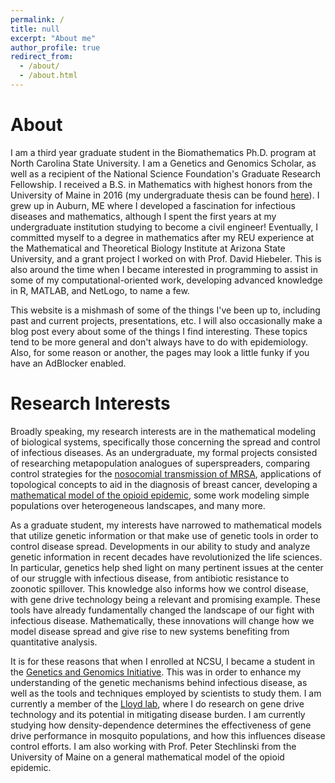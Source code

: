 ```yaml
---
permalink: /
title: null
excerpt: "About me"
author_profile: true
redirect_from: 
  - /about/
  - /about.html
---
```



<h1>
About
</h1>

<p> I am a third year graduate student in the Biomathematics 
Ph.D. program at North Carolina State University. I am a Genetics and Genomics Scholar, as well as a recipient of the 
National Science Foundation's Graduate Research Fellowship. I received a B.S. in 
Mathematics with highest honors from the University of Maine in 2016 (my undergraduate
thesis can be found <a href="https://digitalcommons.library.umaine.edu/honors/630/" target="_blank"  rel="noopener noreferrer">here</a>). 
I grew up in Auburn, ME where
I developed a fascination for infectious diseases and mathematics, although I spent the first
years at my undergraduate institution studying to become a civil engineer! Eventually, I 
committed myself to a degree in mathematics after my REU experience at the 
Mathematical and Theoretical Biology Institute at Arizona State University, 
and a grant project I worked on with Prof. David Hiebeler. This is also around
the time when I became interested in programming to assist in some of my 
computational-oriented work, developing advanced knowledge in R, MATLAB, and 
NetLogo, to name a few. </p>

<p>
This website is a mishmash of some of the things I've been up to, including past and current projects,
presentations, etc. I will also occasionally make a blog post every about some of the things I find interesting. 
These topics tend to be more general and don't always have to do with epidemiology. Also,
for some reason or another, the pages may look a little funky if you have an AdBlocker enabled. 
</p>

<h1>
Research Interests
</h1>

<p>
Broadly speaking, my research interests are in the mathematical modeling 
of biological systems, specifically those concerning the spread and control 
of infectious diseases. As an undergraduate, my formal projects consisted
of researching metapopulation analogues of superspreaders, comparing control strategies
for the <a href="https://arxiv.org/abs/1911.07711" target="_blank"  rel="noopener noreferrer">nosocomial transmission of MRSA</a>, 
applications of topological
concepts to aid in the diagnosis of breast cancer, developing a <a href="https://digitalcommons.library.umaine.edu/honors/630/" target="_blank"  rel="noopener noreferrer">mathematical model of the opioid epidemic</a>,
some work modeling simple
populations over heterogeneous landscapes, and many more. 
</p>

<p>
As a graduate student, my interests have narrowed to mathematical models that utilize genetic information
or that make use of genetic tools in order to control disease spread. Developments in our ability 
to study and analyze genetic information in recent decades have 
revolutionized the life sciences. In particular, genetics help shed light on many pertinent 
issues at the center of our struggle with infectious disease, from antibiotic resistance 
to zoonotic spillover. This knowledge also informs how we control disease, with gene 
drive technology being a relevant and promising example. These tools have already fundamentally changed the 
landscape of our fight with infectious 
disease. Mathematically, these innovations will change how we model disease spread and 
give rise to new systems benefiting from quantitative analysis. 
</p>

It is for these reasons that when I enrolled at NCSU, I became a student in the 
<a href="https://ggi.ncsu.edu/" target="_blank"  rel="noopener noreferrer">Genetics and Genomics Initiative</a>. This was in order to enhance my 
understanding of the genetic mechanisms behind infectious disease, as well as the tools
and techniques employed by scientists to study them. I am currently a 
member of the <a href="http://alun.math.ncsu.edu/" target="_blank"  rel="noopener noreferrer">Lloyd lab</a>, where I do research on
gene drive technology and its potential in mitigating disease burden. I am currently studying how 
density-dependence determines the effectiveness of gene drive performance in mosquito populations,
and how this influences disease control efforts. I am also working with Prof. Peter Stechlinski 
from the University of Maine on a general mathematical model of the opioid epidemic. 

